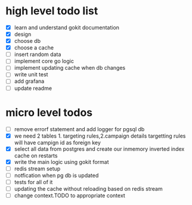 # high level todo list
- [x] learn and understand gokit documentation
- [x] design
- [x] choose db
- [x] choose a cache
- [ ] insert random data
- [ ] implement core go logic
- [ ] implement updating cache when db changes
- [ ] write unit test
- [ ] add grafana 
- [ ] update readme 

# micro level todos
- [ ] remove errorf statement and add logger for pgsql db
- [x] we need 2 tables 1. targeting rules,2.campaign details targetting rules will have campign id as foreign key
- [x] select all data from postgres and create our inmemory inverted index cache on restarts
- [x] write the main logic using gokit format 
- [ ] redis stream setup
- [ ] notfication when pg db is updated
- [ ] tests for all of it
- [ ] updating the cache without reloading based on redis stream
- [ ] change context.TODO to appropriate context